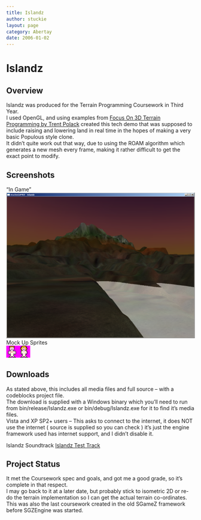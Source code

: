```yaml
---
title: Islandz
author: stuckie
layout: page
category: Abertay
date: 2006-01-02
---
```

# Islandz

## Overview

Islandz was produced for the Terrain Programming Coursework in Third Year.  
I used OpenGL, and using examples from [Focus On 3D Terrain Programming by Trent Polack][1] created this tech demo that was supposed to include raising and lowering land in real time in the hopes of making a very basic Populous style clone.  
It didn&#8217;t quite work out that way, due to using the ROAM algorithm which generates a new mesh every frame, making it rather difficult to get the exact point to modify.

## Screenshots

&#8220;In Game&#8221;  
![ingame][2]  
Mock Up Sprites  
![bob][3]![bobetta][4]  


## Downloads

As stated above, this includes all media files and full source &#8211; with a codeblocks project file.  
The download is supplied with a Windows binary which you&#8217;ll need to run from bin/release/Islandz.exe or bin/debug/Islandz.exe for it to find it&#8217;s media files.  
Vista and XP SP2+ users &#8211; This asks to connect to the internet, it does NOT use the internet ( source is supplied so you can check ) it&#8217;s just the engine framework used has internet support, and I didn&#8217;t disable it.  


Islandz Soundtrack
[Islandz Test Track][5]

## Project Status

It met the Coursework spec and goals, and got me a good grade, so it&#8217;s complete in that respect.  
I may go back to it at a later date, but probably stick to isometric 2D or re-do the terrain implementation so I can get the actual terrain co-ordinates.  
This was also the last coursework created in the old SGameZ framework before SGZEngine was started.

 [1]: http://www.amazon.co.uk/gp/redirect.html?ie=UTF8&location=http%3A%2F%2Fwww.amazon.co.uk%2FFocus-Terrain-Programming-Game-Development%2Fdp%2F1592000282%3Fie%3DUTF8%26s%3Dbooks%26qid%3D1205008265%26sr%3D8-2&tag=sw08-21&linkCode=ur2&camp=1634&creative=6738
 [2]: screenshot1.png
 [3]: bob.png
 [4]: bobetta.png
 [5]: https://soundcloud.com/steven-campbell-628493895/islandz-title

